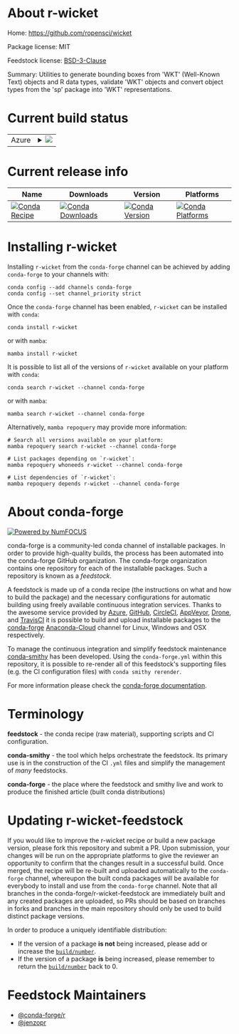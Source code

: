 About r-wicket
==============

Home: https://github.com/ropensci/wicket

Package license: MIT

Feedstock license: [BSD-3-Clause](https://github.com/conda-forge/r-wicket-feedstock/blob/main/LICENSE.txt)

Summary: Utilities to generate bounding boxes from 'WKT' (Well-Known Text) objects and R data types, validate 'WKT' objects and convert object types from the 'sp' package into 'WKT' representations.

Current build status
====================


<table>
    
  <tr>
    <td>Azure</td>
    <td>
      <details>
        <summary>
          <a href="https://dev.azure.com/conda-forge/feedstock-builds/_build/latest?definitionId=7996&branchName=main">
            <img src="https://dev.azure.com/conda-forge/feedstock-builds/_apis/build/status/r-wicket-feedstock?branchName=main">
          </a>
        </summary>
        <table>
          <thead><tr><th>Variant</th><th>Status</th></tr></thead>
          <tbody><tr>
              <td>linux_64_r_base4.1</td>
              <td>
                <a href="https://dev.azure.com/conda-forge/feedstock-builds/_build/latest?definitionId=7996&branchName=main">
                  <img src="https://dev.azure.com/conda-forge/feedstock-builds/_apis/build/status/r-wicket-feedstock?branchName=main&jobName=linux&configuration=linux_64_r_base4.1" alt="variant">
                </a>
              </td>
            </tr><tr>
              <td>linux_64_r_base4.2</td>
              <td>
                <a href="https://dev.azure.com/conda-forge/feedstock-builds/_build/latest?definitionId=7996&branchName=main">
                  <img src="https://dev.azure.com/conda-forge/feedstock-builds/_apis/build/status/r-wicket-feedstock?branchName=main&jobName=linux&configuration=linux_64_r_base4.2" alt="variant">
                </a>
              </td>
            </tr><tr>
              <td>osx_64_r_base4.1</td>
              <td>
                <a href="https://dev.azure.com/conda-forge/feedstock-builds/_build/latest?definitionId=7996&branchName=main">
                  <img src="https://dev.azure.com/conda-forge/feedstock-builds/_apis/build/status/r-wicket-feedstock?branchName=main&jobName=osx&configuration=osx_64_r_base4.1" alt="variant">
                </a>
              </td>
            </tr><tr>
              <td>osx_64_r_base4.2</td>
              <td>
                <a href="https://dev.azure.com/conda-forge/feedstock-builds/_build/latest?definitionId=7996&branchName=main">
                  <img src="https://dev.azure.com/conda-forge/feedstock-builds/_apis/build/status/r-wicket-feedstock?branchName=main&jobName=osx&configuration=osx_64_r_base4.2" alt="variant">
                </a>
              </td>
            </tr><tr>
              <td>win_64</td>
              <td>
                <a href="https://dev.azure.com/conda-forge/feedstock-builds/_build/latest?definitionId=7996&branchName=main">
                  <img src="https://dev.azure.com/conda-forge/feedstock-builds/_apis/build/status/r-wicket-feedstock?branchName=main&jobName=win&configuration=win_64_" alt="variant">
                </a>
              </td>
            </tr>
          </tbody>
        </table>
      </details>
    </td>
  </tr>
</table>

Current release info
====================

| Name | Downloads | Version | Platforms |
| --- | --- | --- | --- |
| [![Conda Recipe](https://img.shields.io/badge/recipe-r--wicket-green.svg)](https://anaconda.org/conda-forge/r-wicket) | [![Conda Downloads](https://img.shields.io/conda/dn/conda-forge/r-wicket.svg)](https://anaconda.org/conda-forge/r-wicket) | [![Conda Version](https://img.shields.io/conda/vn/conda-forge/r-wicket.svg)](https://anaconda.org/conda-forge/r-wicket) | [![Conda Platforms](https://img.shields.io/conda/pn/conda-forge/r-wicket.svg)](https://anaconda.org/conda-forge/r-wicket) |

Installing r-wicket
===================

Installing `r-wicket` from the `conda-forge` channel can be achieved by adding `conda-forge` to your channels with:

```
conda config --add channels conda-forge
conda config --set channel_priority strict
```

Once the `conda-forge` channel has been enabled, `r-wicket` can be installed with `conda`:

```
conda install r-wicket
```

or with `mamba`:

```
mamba install r-wicket
```

It is possible to list all of the versions of `r-wicket` available on your platform with `conda`:

```
conda search r-wicket --channel conda-forge
```

or with `mamba`:

```
mamba search r-wicket --channel conda-forge
```

Alternatively, `mamba repoquery` may provide more information:

```
# Search all versions available on your platform:
mamba repoquery search r-wicket --channel conda-forge

# List packages depending on `r-wicket`:
mamba repoquery whoneeds r-wicket --channel conda-forge

# List dependencies of `r-wicket`:
mamba repoquery depends r-wicket --channel conda-forge
```


About conda-forge
=================

[![Powered by
NumFOCUS](https://img.shields.io/badge/powered%20by-NumFOCUS-orange.svg?style=flat&colorA=E1523D&colorB=007D8A)](https://numfocus.org)

conda-forge is a community-led conda channel of installable packages.
In order to provide high-quality builds, the process has been automated into the
conda-forge GitHub organization. The conda-forge organization contains one repository
for each of the installable packages. Such a repository is known as a *feedstock*.

A feedstock is made up of a conda recipe (the instructions on what and how to build
the package) and the necessary configurations for automatic building using freely
available continuous integration services. Thanks to the awesome service provided by
[Azure](https://azure.microsoft.com/en-us/services/devops/), [GitHub](https://github.com/),
[CircleCI](https://circleci.com/), [AppVeyor](https://www.appveyor.com/),
[Drone](https://cloud.drone.io/welcome), and [TravisCI](https://travis-ci.com/)
it is possible to build and upload installable packages to the
[conda-forge](https://anaconda.org/conda-forge) [Anaconda-Cloud](https://anaconda.org/)
channel for Linux, Windows and OSX respectively.

To manage the continuous integration and simplify feedstock maintenance
[conda-smithy](https://github.com/conda-forge/conda-smithy) has been developed.
Using the ``conda-forge.yml`` within this repository, it is possible to re-render all of
this feedstock's supporting files (e.g. the CI configuration files) with ``conda smithy rerender``.

For more information please check the [conda-forge documentation](https://conda-forge.org/docs/).

Terminology
===========

**feedstock** - the conda recipe (raw material), supporting scripts and CI configuration.

**conda-smithy** - the tool which helps orchestrate the feedstock.
                   Its primary use is in the construction of the CI ``.yml`` files
                   and simplify the management of *many* feedstocks.

**conda-forge** - the place where the feedstock and smithy live and work to
                  produce the finished article (built conda distributions)


Updating r-wicket-feedstock
===========================

If you would like to improve the r-wicket recipe or build a new
package version, please fork this repository and submit a PR. Upon submission,
your changes will be run on the appropriate platforms to give the reviewer an
opportunity to confirm that the changes result in a successful build. Once
merged, the recipe will be re-built and uploaded automatically to the
`conda-forge` channel, whereupon the built conda packages will be available for
everybody to install and use from the `conda-forge` channel.
Note that all branches in the conda-forge/r-wicket-feedstock are
immediately built and any created packages are uploaded, so PRs should be based
on branches in forks and branches in the main repository should only be used to
build distinct package versions.

In order to produce a uniquely identifiable distribution:
 * If the version of a package **is not** being increased, please add or increase
   the [``build/number``](https://docs.conda.io/projects/conda-build/en/latest/resources/define-metadata.html#build-number-and-string).
 * If the version of a package **is** being increased, please remember to return
   the [``build/number``](https://docs.conda.io/projects/conda-build/en/latest/resources/define-metadata.html#build-number-and-string)
   back to 0.

Feedstock Maintainers
=====================

* [@conda-forge/r](https://github.com/conda-forge/r/)
* [@jenzopr](https://github.com/jenzopr/)

